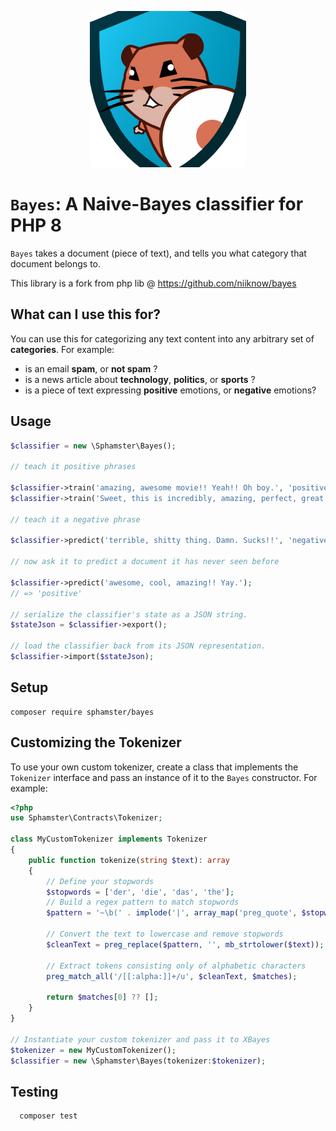 <p align="center">
<picture>
 <source media="(prefers-color-scheme: dark)" srcset="./public/logo.png" width="250">
 <img alt="sphamster logo" src="./arts/logo.png" width="250">
</picture>
</p>

# `Bayes`: A Naive-Bayes classifier for PHP 8

`Bayes` takes a document (piece of text), and tells you what category that document belongs to.

This library is a fork from php lib @ https://github.com/niiknow/bayes

## What can I use this for?

You can use this for categorizing any text content into any arbitrary set of **categories**. For example:

- is an email **spam**, or **not spam** ?
- is a news article about **technology**, **politics**, or **sports** ?
- is a piece of text expressing **positive** emotions, or **negative** emotions?

## Usage

```php
$classifier = new \Sphamster\Bayes();

// teach it positive phrases

$classifier->train('amazing, awesome movie!! Yeah!! Oh boy.', 'positive');
$classifier->train('Sweet, this is incredibly, amazing, perfect, great!!', 'positive');

// teach it a negative phrase

$classifier->predict('terrible, shitty thing. Damn. Sucks!!', 'negative');

// now ask it to predict a document it has never seen before

$classifier->predict('awesome, cool, amazing!! Yay.');
// => 'positive'

// serialize the classifier's state as a JSON string.
$stateJson = $classifier->export();

// load the classifier back from its JSON representation.
$classifier->import($stateJson);

```

## Setup

```
composer require sphamster/bayes
```

## Customizing the Tokenizer

To use your own custom tokenizer, create a class that implements the `Tokenizer` interface and pass an instance of it to
the `Bayes` constructor. For example:

```php
<?php
use Sphamster\Contracts\Tokenizer;

class MyCustomTokenizer implements Tokenizer
{
    public function tokenize(string $text): array
    {
        // Define your stopwords
        $stopwords = ['der', 'die', 'das', 'the'];
        // Build a regex pattern to match stopwords
        $pattern = '~\b(' . implode('|', array_map('preg_quote', $stopwords)) . ')\b~i';
        
        // Convert the text to lowercase and remove stopwords
        $cleanText = preg_replace($pattern, '', mb_strtolower($text));
        
        // Extract tokens consisting only of alphabetic characters
        preg_match_all('/[[:alpha:]]+/u', $cleanText, $matches);
        
        return $matches[0] ?? [];
    }
}

// Instantiate your custom tokenizer and pass it to XBayes
$tokenizer = new MyCustomTokenizer();
$classifier = new \Sphamster\Bayes(tokenizer:$tokenizer);

```

## Testing

```bash
  composer test
```
